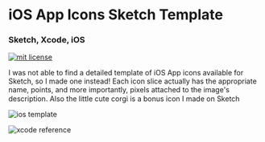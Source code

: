 # iOS App Icons Sketch Template 

### Sketch, Xcode, iOS

<a href="https://opensource.org/licenses/MIT"><img src="https://img.shields.io/badge/mit-license-brightgreen.svg" alt="mit license"></a>

I was not able to find a detailed template of iOS App icons available for Sketch, so I made one instead! 
Each icon slice actually has the appropriate name, points, and more importantly, pixels attached to the image's description. Also the little cute corgi is a bonus icon I made on Sketch <img src="https://d1u5p3l4wpay3k.cloudfront.net/pewdiepiestubersimulator_gamepedia_en/1/12/Corgi.png" height="15px">

![ios template](https://github.com/kairaygun/ios_app_icons_template/blob/master/images/ios_template_preview.png)

![xcode reference](https://github.com/kairaygun/ios_app_icons_template/blob/master/images/Xcode_app_icons_reference.png)
